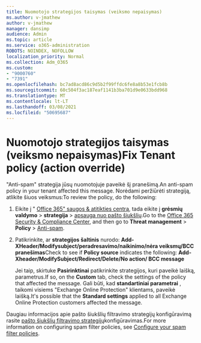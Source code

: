 ```yaml
---
title: Nuomotojo strategijos taisymas (veiksmo nepaisymas)
ms.author: v-jmathew
author: v-jmathew
manager: dansimp
audience: Admin
ms.topic: article
ms.service: o365-administration
ROBOTS: NOINDEX, NOFOLLOW
localization_priority: Normal
ms.collection: Adm_O365
ms.custom:
- "9000760"
- "7391"
ms.openlocfilehash: bc7ad8acd86c9d5b2f99ffdc6fe8a8b53e1fcb8b
ms.sourcegitcommit: 60c504f3ac187eaf1141b3ba701d9e0633bdd968
ms.translationtype: MT
ms.contentlocale: lt-LT
ms.lasthandoff: 03/08/2021
ms.locfileid: "50695687"
---
```

# <a name="fix-tenant-policy-action-override"></a><span data-ttu-id="07640-102">Nuomotojo strategijos taisymas (veiksmo nepaisymas)</span><span class="sxs-lookup"><span data-stu-id="07640-102">Fix Tenant policy (action override)</span></span>

<span data-ttu-id="07640-103">"Anti-spam" strategija jūsų nuomotojuje paveikė šį pranešimą.</span><span class="sxs-lookup"><span data-stu-id="07640-103">An anti-spam policy in your tenant affected this message.</span></span> <span data-ttu-id="07640-104">Norėdami peržiūrėti strategiją, atlikite šiuos veiksmus:</span><span class="sxs-lookup"><span data-stu-id="07640-104">To review the policy, do the following:</span></span>

1. <span data-ttu-id="07640-105">Eikite į " [Office 365" saugos & atitikties centrą](https://go.microsoft.com/fwlink/p/?linkid=2077143), tada eikite į **grėsmių valdymo**  >  **strategija**  >  [apsauga nuo pašto šiukšlių](https://go.microsoft.com/fwlink/?linkid=2101518).</span><span class="sxs-lookup"><span data-stu-id="07640-105">Go to the [Office 365 Security & Compliance Center](https://go.microsoft.com/fwlink/p/?linkid=2077143), and then go to **Threat management** > **Policy** > [Anti-spam](https://go.microsoft.com/fwlink/?linkid=2101518).</span></span>
2. <span data-ttu-id="07640-106">Patikrinkite, ar **strategijos šaltinis** nurodo:  **Add-XHeader/Modifysubject/peradresavimo/naikinimo/nėra veiksmų/BCC pranešimas**</span><span class="sxs-lookup"><span data-stu-id="07640-106">Check to see if **Policy source** indicates the following:  **Add-Xheader/ModifySubject/Redirect/Delete/No action/ BCC message**</span></span>

    <span data-ttu-id="07640-107">Jei taip, skirtuke **Pasirinktinai** patikrinkite strategijos, kuri paveikė laišką, parametrus.</span><span class="sxs-lookup"><span data-stu-id="07640-107">If so, on the **Custom** tab, check the settings of the policy that affected the message.</span></span> <span data-ttu-id="07640-108">Gali būti, kad **standartiniai parametrai** , taikomi visiems "Exchange Online Protection" klientams, paveikė laišką.</span><span class="sxs-lookup"><span data-stu-id="07640-108">It's possible that the **Standard settings** applied to all Exchange Online Protection customers affected the message.</span></span>

<span data-ttu-id="07640-109">Daugiau informacijos apie pašto šiukšlių filtravimo strategijų konfigūravimą rasite [pašto šiukšlių filtravimo strategijų](https://go.microsoft.com/fwlink/?linkid=2101431)konfigūravimas.</span><span class="sxs-lookup"><span data-stu-id="07640-109">For more information on configuring spam filter policies, see [Configure your spam filter policies](https://go.microsoft.com/fwlink/?linkid=2101431).</span></span>
